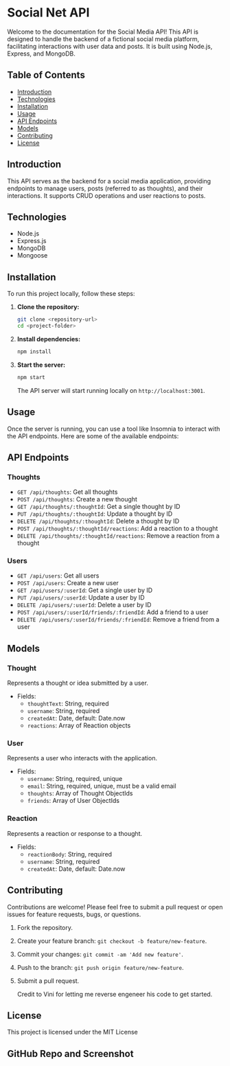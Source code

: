 # Social Net API

Welcome to the documentation for the Social Media API! This API is designed to handle the backend of a fictional social media platform, facilitating interactions with user data and posts. It is built using Node.js, Express, and MongoDB.

## Table of Contents

- [Introduction](#introduction)
- [Technologies](#technologies)
- [Installation](#installation)
- [Usage](#usage)
- [API Endpoints](#api-endpoints)
- [Models](#models)
- [Contributing](#contributing)
- [License](#license)

## Introduction

This API serves as the backend for a social media application, providing endpoints to manage users, posts (referred to as thoughts), and their interactions. It supports CRUD operations and user reactions to posts.

## Technologies

- Node.js
- Express.js
- MongoDB
- Mongoose

## Installation

To run this project locally, follow these steps:

1. **Clone the repository:**

   ```bash
   git clone <repository-url>
   cd <project-folder>
   ```

2. **Install dependencies:**

   ```bash
   npm install
   ```

3. **Start the server:**

   ```bash
   npm start
   ```

   The API server will start running locally on `http://localhost:3001`.

## Usage

Once the server is running, you can use a tool like Insomnia to interact with the API endpoints. Here are some of the available endpoints:

## API Endpoints

### Thoughts

- `GET /api/thoughts`: Get all thoughts
- `POST /api/thoughts`: Create a new thought
- `GET /api/thoughts/:thoughtId`: Get a single thought by ID
- `PUT /api/thoughts/:thoughtId`: Update a thought by ID
- `DELETE /api/thoughts/:thoughtId`: Delete a thought by ID
- `POST /api/thoughts/:thoughtId/reactions`: Add a reaction to a thought
- `DELETE /api/thoughts/:thoughtId/reactions`: Remove a reaction from a thought

### Users

- `GET /api/users`: Get all users
- `POST /api/users`: Create a new user
- `GET /api/users/:userId`: Get a single user by ID
- `PUT /api/users/:userId`: Update a user by ID
- `DELETE /api/users/:userId`: Delete a user by ID
- `POST /api/users/:userId/friends/:friendId`: Add a friend to a user
- `DELETE /api/users/:userId/friends/:friendId`: Remove a friend from a user

## Models

### Thought

Represents a thought or idea submitted by a user.

- Fields:
  - `thoughtText`: String, required
  - `username`: String, required
  - `createdAt`: Date, default: Date.now
  - `reactions`: Array of Reaction objects

### User

Represents a user who interacts with the application.

- Fields:
  - `username`: String, required, unique
  - `email`: String, required, unique, must be a valid email
  - `thoughts`: Array of Thought ObjectIds
  - `friends`: Array of User ObjectIds

### Reaction

Represents a reaction or response to a thought.

- Fields:
  - `reactionBody`: String, required
  - `username`: String, required
  - `createdAt`: Date, default: Date.now

## Contributing

Contributions are welcome! Please feel free to submit a pull request or open issues for feature requests, bugs, or questions.

1. Fork the repository.
2. Create your feature branch: `git checkout -b feature/new-feature`.
3. Commit your changes: `git commit -am 'Add new feature'`.
4. Push to the branch: `git push origin feature/new-feature`.
5. Submit a pull request.

   Credit to Vini for letting me reverse engeneer his code to get started.

## License

This project is licensed under the MIT License

## GitHub Repo and Screenshot
